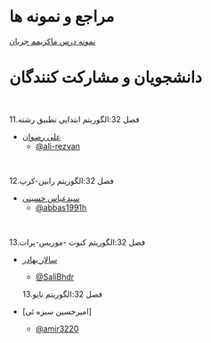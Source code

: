 # مراجع و نمونه ها

[نمونه درس ماکزیمم جریان](https://visualgo.net/en/maxflow)

# دانشجویان و مشارکت کنندگان

<br>

11.فصل 32:الگوریتم ابتدایی تطبیق رشته 

+ [علی رضوان](https://ali-rezvan.github.io/)  
  - [@ali-rezvan](https://github.com/ali-rezvan)

<br>

12.فصل 32:الگوریتم رابین-کرپ

+ [سیدعباس حسینی](http://abbas1991h.github.io/)  
  - [@abbas1991h](https://github.com/abbas1991h)

<br>

13.فصل 32:الگوریتم کنوت -موریس-پرات

+ [سالار بهادر](https://salibhdr.github.io/resume/)  
  - [@SaliBhdr](https://github.com/SaliBhdr)
  
  13.فصل 32:الگوریتم نایو

+ [امیرحسین سبزه ئی] 
  - [@amir3220](https://github.com/amir3220)
